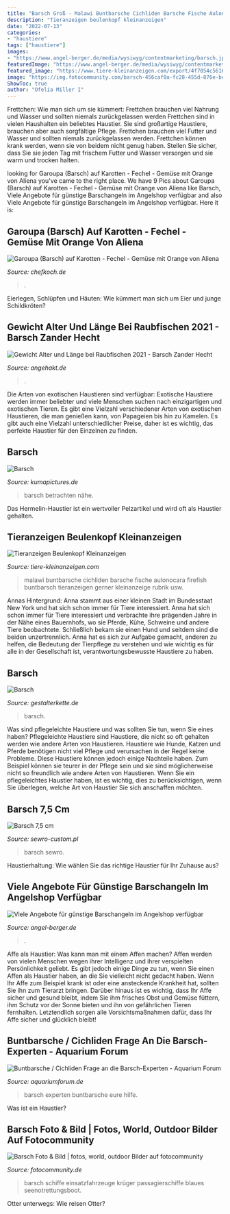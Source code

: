 ```yaml
---
title: "Barsch Groß - Malawi Buntbarsche Cichliden Barsche Fische Aulonocara Firefish Buntbarsch Tieranzeigen Gerner Kleinanzeige Rubrik Usw"
description: "Tieranzeigen beulenkopf kleinanzeigen"
date: "2022-07-13"
categories:
- "haustiere"
tags: ["haustiere"]
images:
- "https://www.angel-berger.de/media/wysiwyg/contentmarketing/barsch.jpg"
featuredImage: "https://www.angel-berger.de/media/wysiwyg/contentmarketing/barsch.jpg"
featured_image: "https://www.tiere-kleinanzeigen.com/export/4f7054c5616e70bc7fde76037e271.jpg"
image: "https://img.fotocommunity.com/barsch-456caf0a-fc28-455d-876e-be57a88e648d.jpg?width=1000"
ShowToc: true
author: "Ofelia Miller I"
---
```



Frettchen: Wie man sich um sie kümmert: Frettchen brauchen viel Nahrung und Wasser und sollten niemals zurückgelassen werden
Frettchen sind in vielen Haushalten ein beliebtes Haustier. Sie sind großartige Haustiere, brauchen aber auch sorgfältige Pflege. Frettchen brauchen viel Futter und Wasser und sollten niemals zurückgelassen werden. Frettchen können krank werden, wenn sie von beidem nicht genug haben. Stellen Sie sicher, dass Sie sie jeden Tag mit frischem Futter und Wasser versorgen und sie warm und trocken halten.

	

		
looking for Garoupa (Barsch) auf Karotten - Fechel - Gemüse mit Orange von Aliena you've came to the right place. We have 9 Pics about Garoupa (Barsch) auf Karotten - Fechel - Gemüse mit Orange von Aliena like Barsch, Viele Angebote für günstige Barschangeln im Angelshop verfügbar and also Viele Angebote für günstige Barschangeln im Angelshop verfügbar. Here it is:
		
    
## Garoupa (Barsch) Auf Karotten - Fechel - Gemüse Mit Orange Von Aliena

<img loading=lazy src="https://img.chefkoch-cdn.de/rezepte/585211157694345/bilder/36485/crop-960x720/garoupa-barsch-auf-karotten-fechel-gemuese-mit-orange.jpg" onerror="this.onerror=null;this.src='https://tse1.mm.bing.net/th?id=OIP.rWod0uQ-sxoKU4LmD8BxXQHaFj&amp;pid=15.1';" alt="Garoupa (Barsch) auf Karotten - Fechel - Gemüse mit Orange von Aliena">

_Source: chefkoch.de_

>. 

	

Eierlegen, Schlüpfen und Häuten: Wie kümmert man sich um Eier und junge Schildkröten?

    
## Gewicht Alter Und Länge Bei Raubfischen 2021 - Barsch Zander Hecht

<img loading=lazy src="https://angehakt.de/wp-content/uploads/2021/04/Hecht-Gewicht-Groesse-Alter-Infografik-1024x1024.png" onerror="this.onerror=null;this.src='https://tse4.mm.bing.net/th?id=OIP.XiTUAq4s8fwnIgH0I1zqQwHaHa&amp;pid=15.1';" alt="Gewicht Alter und Länge bei Raubfischen 2021 - Barsch Zander Hecht">

_Source: angehakt.de_

>. 

	

Die Arten von exotischen Haustieren sind verfügbar:
Exotische Haustiere werden immer beliebter und viele Menschen suchen nach einzigartigen und exotischen Tieren. Es gibt eine Vielzahl verschiedener Arten von exotischen Haustieren, die man genießen kann, von Papageien bis hin zu Kamelen. Es gibt auch eine Vielzahl unterschiedlicher Preise, daher ist es wichtig, das perfekte Haustier für den Einzelnen zu finden.

    
## Barsch

<img loading=lazy src="http://www.kumapictures.de/ParsteinerSeeUnterwasserwelt/Barsch_files/6x6  Barsch   UT  (Orig).jpg" onerror="this.onerror=null;this.src='https://tse3.mm.bing.net/th?id=OIP.jG4W1pMjctuElUbhF8eS6AHaF8&amp;pid=15.1';" alt="Barsch">

_Source: kumapictures.de_

>barsch betrachten nähe. 

	

Das Hermelin-Haustier ist ein wertvoller Pelzartikel und wird oft als Haustier gehalten.

    
## Tieranzeigen Beulenkopf Kleinanzeigen

<img loading=lazy src="https://www.tiere-kleinanzeigen.com/export/4f7054c5616e70bc7fde76037e271.jpg" onerror="this.onerror=null;this.src='https://tse1.mm.bing.net/th?id=OIP.-0DXo8ExqVWAnB7h9eN5qAHaFj&amp;pid=15.1';" alt="Tieranzeigen Beulenkopf Kleinanzeigen">

_Source: tiere-kleinanzeigen.com_

>malawi buntbarsche cichliden barsche fische aulonocara firefish buntbarsch tieranzeigen gerner kleinanzeige rubrik usw. 

	

Annas Hintergrund: Anna stammt aus einer kleinen Stadt im Bundesstaat New York und hat sich schon immer für Tiere interessiert.
Anna hat sich schon immer für Tiere interessiert und verbrachte ihre prägenden Jahre in der Nähe eines Bauernhofs, wo sie Pferde, Kühe, Schweine und andere Tiere beobachtete. Schließlich bekam sie einen Hund und seitdem sind die beiden unzertrennlich. Anna hat es sich zur Aufgabe gemacht, anderen zu helfen, die Bedeutung der Tierpflege zu verstehen und wie wichtig es für alle in der Gesellschaft ist, verantwortungsbewusste Haustiere zu haben.

    
## Barsch

<img loading=lazy src="https://gestalterkette.de/site/assets/files/3017/barsch.jpg" onerror="this.onerror=null;this.src='https://tse1.mm.bing.net/th?id=OIP.hjDPiRLBKCaEb6A6NthUTQHaFj&amp;pid=15.1';" alt="Barsch">

_Source: gestalterkette.de_

>barsch. 

	

Was sind pflegeleichte Haustiere und was sollten Sie tun, wenn Sie eines haben?
Pflegeleichte Haustiere sind Haustiere, die nicht so oft gehalten werden wie andere Arten von Haustieren. Haustiere wie Hunde, Katzen und Pferde benötigen nicht viel Pflege und verursachen in der Regel keine Probleme. Diese Haustiere können jedoch einige Nachteile haben. Zum Beispiel können sie teurer in der Pflege sein und sie sind möglicherweise nicht so freundlich wie andere Arten von Haustieren. Wenn Sie ein pflegeleichtes Haustier haben, ist es wichtig, dies zu berücksichtigen, wenn Sie überlegen, welche Art von Haustier Sie sich anschaffen möchten.

    
## Barsch 7,5 Cm

<img loading=lazy src="https://sewro-custom.pl/274-large_default/barsch-75-cm.jpg" onerror="this.onerror=null;this.src='https://tse1.mm.bing.net/th?id=OIP.UyLsAFoZEyCkW8ttBMIcDQHaHa&amp;pid=15.1';" alt="Barsch 7,5 cm">

_Source: sewro-custom.pl_

>barsch sewro. 

	

Haustierhaltung: Wie wählen Sie das richtige Haustier für Ihr Zuhause aus?

    
## Viele Angebote Für Günstige Barschangeln Im Angelshop Verfügbar

<img loading=lazy src="https://www.angel-berger.de/media/wysiwyg/contentmarketing/barsch.jpg" onerror="this.onerror=null;this.src='https://tse2.mm.bing.net/th?id=OIP.Cdh8BqvmJjbc6Xvk0BM6QQHaDY&amp;pid=15.1';" alt="Viele Angebote für günstige Barschangeln im Angelshop verfügbar">

_Source: angel-berger.de_

>. 

	

Affe als Haustier: Was kann man mit einem Affen machen?
Affen werden von vielen Menschen wegen ihrer Intelligenz und ihrer verspielten Persönlichkeit geliebt. Es gibt jedoch einige Dinge zu tun, wenn Sie einen Affen als Haustier haben, an die Sie vielleicht nicht gedacht haben. Wenn Ihr Affe zum Beispiel krank ist oder eine ansteckende Krankheit hat, sollten Sie ihn zum Tierarzt bringen. Darüber hinaus ist es wichtig, dass Ihr Affe sicher und gesund bleibt, indem Sie ihm frisches Obst und Gemüse füttern, ihm Schutz vor der Sonne bieten und ihn von gefährlichen Tieren fernhalten. Letztendlich sorgen alle Vorsichtsmaßnahmen dafür, dass Ihr Affe sicher und glücklich bleibt!

    
## Buntbarsche / Cichliden Frage An Die Barsch-Experten - Aquarium Forum

<img loading=lazy src="https://www.aquariumforum.de/gallery/files/6/3/9/6/2/barsch_02-med.jpg" onerror="this.onerror=null;this.src='https://tse1.mm.bing.net/th?id=OIP.Z77VJC98U6F9VRNpPvipGwHaEv&amp;pid=15.1';" alt="Buntbarsche / Cichliden Frage an die Barsch-Experten - Aquarium Forum">

_Source: aquariumforum.de_

>barsch experten buntbarsche eure hilfe. 

	

Was ist ein Haustier?

    
## Barsch Foto &amp; Bild | Fotos, World, Outdoor Bilder Auf Fotocommunity

<img loading=lazy src="https://img.fotocommunity.com/barsch-456caf0a-fc28-455d-876e-be57a88e648d.jpg?width=1000" onerror="this.onerror=null;this.src='https://tse1.mm.bing.net/th?id=OIP.e3xc_bK9qrVqcOwux-xI3AHaE8&amp;pid=15.1';" alt="Barsch Foto &amp; Bild | fotos, world, outdoor Bilder auf fotocommunity">

_Source: fotocommunity.de_

>barsch schiffe einsatzfahrzeuge krüger passagierschiffe blaues seenotrettungsboot. 

	

Otter unterwegs: Wie reisen Otter?

